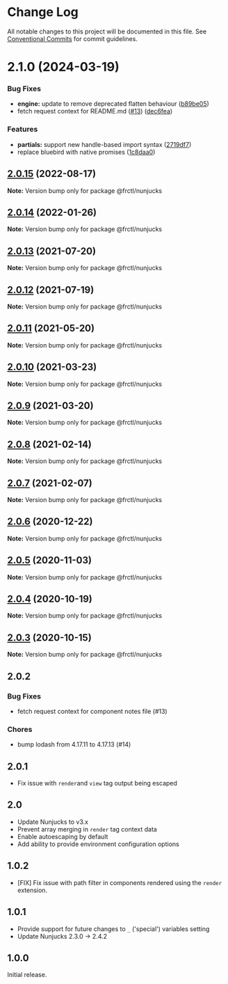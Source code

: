# Change Log

All notable changes to this project will be documented in this file.
See [Conventional Commits](https://conventionalcommits.org) for commit guidelines.

# 2.1.0 (2024-03-19)

### Bug Fixes

-   **engine:** update to remove deprecated flatten behaviour ([b89be05](https://github.com/frctl/fractal/commit/b89be05f091c9eb61b14c510b91eb3c548b849cd))
-   fetch request context for README.md ([#13](https://github.com/frctl/fractal/issues/13)) ([dec6fea](https://github.com/frctl/fractal/commit/dec6feae727801f5a61291cd8cd1e167b37bee18))

### Features

-   **partials:** support new handle-based import syntax ([2719df7](https://github.com/frctl/fractal/commit/2719df71a1e385b21a5c8d0cfb5be173e68269ad))
-   replace bluebird with native promises ([1c8daa0](https://github.com/frctl/fractal/commit/1c8daa09a70962211ce550eff9a930ee3d9a9323))

## [2.0.15](https://github.com/frctl/fractal/compare/@frctl/nunjucks@2.0.14...@frctl/nunjucks@2.0.15) (2022-08-17)

**Note:** Version bump only for package @frctl/nunjucks

## [2.0.14](https://github.com/frctl/fractal/compare/@frctl/nunjucks@2.0.13...@frctl/nunjucks@2.0.14) (2022-01-26)

**Note:** Version bump only for package @frctl/nunjucks

## [2.0.13](https://github.com/frctl/fractal/compare/@frctl/nunjucks@2.0.12...@frctl/nunjucks@2.0.13) (2021-07-20)

**Note:** Version bump only for package @frctl/nunjucks

## [2.0.12](https://github.com/frctl/fractal/compare/@frctl/nunjucks@2.0.11...@frctl/nunjucks@2.0.12) (2021-07-19)

**Note:** Version bump only for package @frctl/nunjucks

## [2.0.11](https://github.com/frctl/fractal/compare/@frctl/nunjucks@2.0.10...@frctl/nunjucks@2.0.11) (2021-05-20)

**Note:** Version bump only for package @frctl/nunjucks

## [2.0.10](https://github.com/frctl/fractal/compare/@frctl/nunjucks@2.0.9...@frctl/nunjucks@2.0.10) (2021-03-23)

**Note:** Version bump only for package @frctl/nunjucks

## [2.0.9](https://github.com/frctl/fractal/compare/@frctl/nunjucks@2.0.8...@frctl/nunjucks@2.0.9) (2021-03-20)

**Note:** Version bump only for package @frctl/nunjucks

## [2.0.8](https://github.com/frctl/fractal/compare/@frctl/nunjucks@2.0.7...@frctl/nunjucks@2.0.8) (2021-02-14)

**Note:** Version bump only for package @frctl/nunjucks

## [2.0.7](https://github.com/frctl/fractal/compare/@frctl/nunjucks@2.0.6...@frctl/nunjucks@2.0.7) (2021-02-07)

**Note:** Version bump only for package @frctl/nunjucks

## [2.0.6](https://github.com/frctl/fractal/compare/@frctl/nunjucks@2.0.5...@frctl/nunjucks@2.0.6) (2020-12-22)

**Note:** Version bump only for package @frctl/nunjucks

## [2.0.5](https://github.com/frctl/fractal/compare/@frctl/nunjucks@2.0.4...@frctl/nunjucks@2.0.5) (2020-11-03)

**Note:** Version bump only for package @frctl/nunjucks

## [2.0.4](https://github.com/frctl/fractal/compare/@frctl/nunjucks@2.0.3...@frctl/nunjucks@2.0.4) (2020-10-19)

**Note:** Version bump only for package @frctl/nunjucks

## [2.0.3](https://github.com/frctl/fractal/compare/@frctl/nunjucks@2.0.2...@frctl/nunjucks@2.0.3) (2020-10-15)

**Note:** Version bump only for package @frctl/nunjucks

## 2.0.2

### Bug Fixes

-   fetch request context for component notes file (#13)

### Chores

-   bump lodash from 4.17.11 to 4.17.13 (#14)

## 2.0.1

-   Fix issue with `render`and `view` tag output being escaped

## 2.0

-   Update Nunjucks to v3.x
-   Prevent array merging in `render` tag context data
-   Enable autoescaping by default
-   Add ability to provide environment configuration options

## 1.0.2

-   [FIX] Fix issue with path filter in components rendered using the `render` extension.

## 1.0.1

-   Provide support for future changes to `_` ('special') variables setting
-   Update Nunjucks 2.3.0 -> 2.4.2

## 1.0.0

Initial release.
